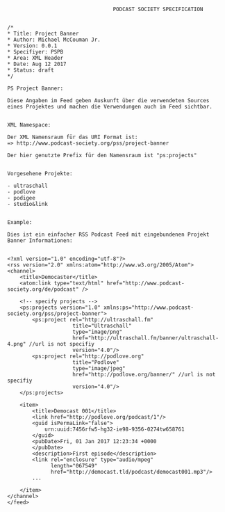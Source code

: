                                       PODCAST SOCIETY SPECIFICATION
                                      
                                      
    /*
    * Title: Project Banner
    * Author: Michael McCouman Jr.
    * Version: 0.0.1
    * Specifiyer: PSPB
    * Area: XML Header
    * Date: Aug 12 2017
    * Status: draft
    */                                  

    PS Project Banner:

    Diese Angaben im Feed geben Auskunft über die verwendeten Sources 
    eines Projektes und machen die Verwendungen auch im Feed sichtbar. 


    XML Namespace:

    Der XML Namensraum für das URI Format ist:
    => http://www.podcast-society.org/pss/project-banner

    Der hier genutzte Prefix für den Namensraum ist "ps:projects"


    Vorgesehene Projekte:

    - ultraschall
    - podlove
    - podigee
    - studio&link


    Example:

    Dies ist ein einfacher RSS Podcast Feed mit eingebundenen Projekt Banner Informationen:


    <?xml version="1.0" encoding="utf-8"?>
    <rss version="2.0" xmlns:atom="http://www.w3.org/2005/Atom">
    <channel>
        <title>Democaster</title>
        <atom:link type="text/html" href="http://www.podcast-society.org/de/podcast" />

        <!-- specify projects -->
        <ps:projects version="1.0" xmlns:ps="http://www.podcast-society.org/pss/project-banner">
            <ps:project rel="http://ultraschall.fm" 
                         title="Ultraschall" 
                         type="image/png"
                         href="http://ultraschall.fm/banner/ultraschall-4.png" //url is not specifiy
                         version="4.0"/>
            <ps:project rel="http://podlove.org" 
                         title="Podlove"
                         type="image/jpeg"
                         href="http://podlove.org/banner/" //url is not specifiy
                         version="4.0"/>
        </ps:projects>
        
        <item>
            <title>Democast 001</title>
            <link href="http://podlove.org/podcast/1"/>
            <guid isPermaLink="false">
                urn:uuid:7456rfw5-hg32-ie98-9356-0274tw658761
            </guid>
            <pubDate>Fri, 01 Jan 2017 12:23:34 +0000
            </pubDate>
            <description>First episode</description>
            <link rel="enclosure" type="audio/mpeg"
                  length="067549"
                  href="http://democast.tld/podcast/democast001.mp3"/>
            ...
            
        </item>
    </channel>
    </feed>

